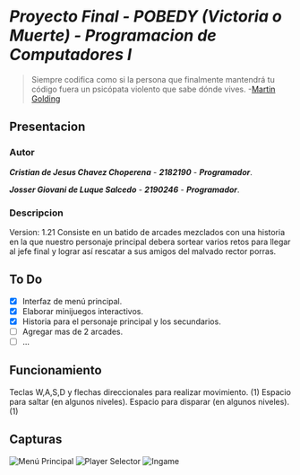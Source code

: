 # ***Proyecto Final - POBEDY (Victoria o Muerte) - Programacion de Computadores I***
> Siempre codifica como si la persona que finalmente mantendrá tu código fuera un psicópata violento que sabe dónde vives.
	 -[Martin Golding](https://scholars.duke.edu/person/golding)

## **Presentacion**

### **Autor**
***Cristian de Jesus Chavez Choperena*** - ***2182190*** - ***Programador***.

***Josser Giovani de Luque Salcedo*** - ***2190246*** - ***Programador***.

### **Descripcion** 
Version: 1.21
Consiste en un batido de arcades mezclados con una historia en la que nuestro personaje principal debera sortear varios retos para llegar al jefe final y lograr así rescatar
a sus amigos del malvado rector porras.

## **To Do**
- [x] Interfaz de menú principal.
- [x] Elaborar minijuegos interactivos.
- [x] Historia para el personaje principal y los secundarios.
- [ ] Agregar mas de 2 arcades.
- [ ] ...

## **Funcionamiento**

Teclas W,A,S,D y flechas direccionales para realizar movimiento. (1)
Espacio para saltar (en algunos niveles).
Espacio para disparar (en algunos niveles). (1)



## **Capturas**

![Menú Principal](https://imgur.com/F0Uvd0P)
![Player Selector](https://imgur.com/PppODYT)
![Ingame](https://imgur.com/Yatac2Z)
